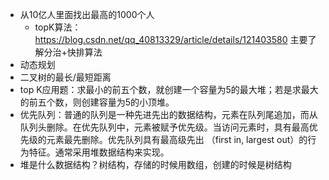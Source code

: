 - 从10亿人里面找出最高的1000个人
    - topK算法：https://blog.csdn.net/qq_40813329/article/details/121403580 主要了解分治+快排算法
- 动态规划
- 二叉树的最长/最短距离
- top K应用题：求最小的前五个数，就创建一个容量为5的最大堆；若是求最大的前五个数，则创建容量为5的小顶堆。
- 优先队列：普通的队列是一种先进先出的数据结构，元素在队列尾追加，而从队列头删除。在优先队列中，元素被赋予优先级。当访问元素时，具有最高优先级的元素最先删除。优先队列具有最高级先出 （first in, largest out）的行为特征。通常采用堆数据结构来实现。
- 堆是什么数据结构？树结构，存储的时候用数组，创建的时候是树结构